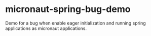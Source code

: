 # micronaut-spring-bug-demo
Demo for a bug when enable eager initialization and running spring applications as micronaut applications.
